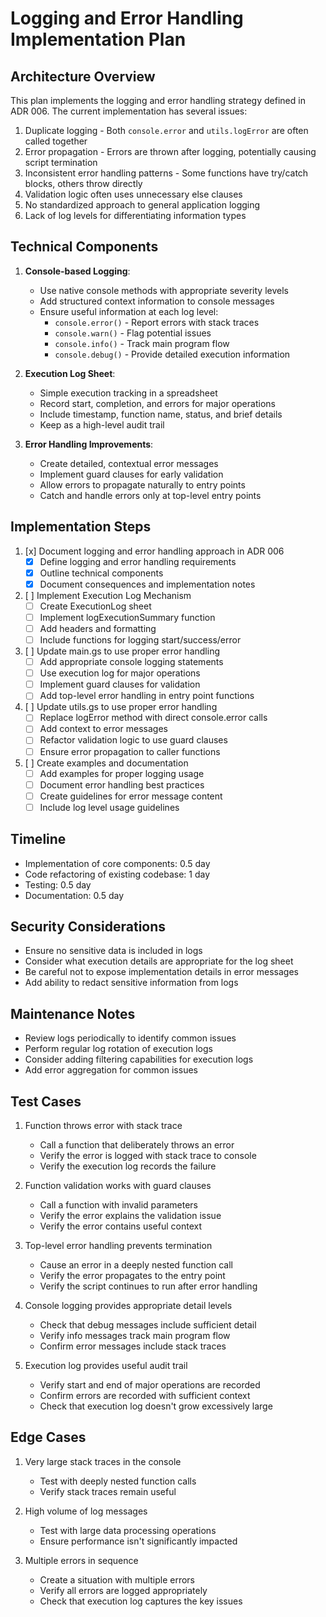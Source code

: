 # Logging and Error Handling Implementation Plan

## Architecture Overview
This plan implements the logging and error handling strategy defined in ADR 006. The current implementation has several issues:

1. Duplicate logging - Both `console.error` and `utils.logError` are often called together
2. Error propagation - Errors are thrown after logging, potentially causing script termination
3. Inconsistent error handling patterns - Some functions have try/catch blocks, others throw directly
4. Validation logic often uses unnecessary else clauses
5. No standardized approach to general application logging
6. Lack of log levels for differentiating information types

## Technical Components
1. **Console-based Logging**: 
   - Use native console methods with appropriate severity levels
   - Add structured context information to console messages
   - Ensure useful information at each log level:
     - `console.error()` - Report errors with stack traces
     - `console.warn()` - Flag potential issues
     - `console.info()` - Track main program flow
     - `console.debug()` - Provide detailed execution information

2. **Execution Log Sheet**:
   - Simple execution tracking in a spreadsheet
   - Record start, completion, and errors for major operations
   - Include timestamp, function name, status, and brief details
   - Keep as a high-level audit trail

3. **Error Handling Improvements**:
   - Create detailed, contextual error messages
   - Implement guard clauses for early validation
   - Allow errors to propagate naturally to entry points
   - Catch and handle errors only at top-level entry points

## Implementation Steps

1. [x] Document logging and error handling approach in ADR 006
   - [x] Define logging and error handling requirements
   - [x] Outline technical components
   - [x] Document consequences and implementation notes

2. [ ] Implement Execution Log Mechanism
   - [ ] Create ExecutionLog sheet
   - [ ] Implement logExecutionSummary function
   - [ ] Add headers and formatting
   - [ ] Include functions for logging start/success/error

3. [ ] Update main.gs to use proper error handling
   - [ ] Add appropriate console logging statements
   - [ ] Use execution log for major operations
   - [ ] Implement guard clauses for validation
   - [ ] Add top-level error handling in entry point functions

4. [ ] Update utils.gs to use proper error handling
   - [ ] Replace logError method with direct console.error calls
   - [ ] Add context to error messages
   - [ ] Refactor validation logic to use guard clauses
   - [ ] Ensure error propagation to caller functions

5. [ ] Create examples and documentation
   - [ ] Add examples for proper logging usage
   - [ ] Document error handling best practices
   - [ ] Create guidelines for error message content
   - [ ] Include log level usage guidelines

## Timeline
- Implementation of core components: 0.5 day
- Code refactoring of existing codebase: 1 day
- Testing: 0.5 day
- Documentation: 0.5 day

## Security Considerations
- Ensure no sensitive data is included in logs
- Consider what execution details are appropriate for the log sheet
- Be careful not to expose implementation details in error messages
- Add ability to redact sensitive information from logs

## Maintenance Notes
- Review logs periodically to identify common issues
- Perform regular log rotation of execution logs
- Consider adding filtering capabilities for execution logs
- Add error aggregation for common issues

## Test Cases
1. Function throws error with stack trace
   - Call a function that deliberately throws an error 
   - Verify the error is logged with stack trace to console
   - Verify the execution log records the failure

2. Function validation works with guard clauses
   - Call a function with invalid parameters
   - Verify the error explains the validation issue
   - Verify the error contains useful context

3. Top-level error handling prevents termination
   - Cause an error in a deeply nested function call
   - Verify the error propagates to the entry point
   - Verify the script continues to run after error handling

4. Console logging provides appropriate detail levels
   - Check that debug messages include sufficient detail
   - Verify info messages track main program flow
   - Confirm error messages include stack traces
   
5. Execution log provides useful audit trail
   - Verify start and end of major operations are recorded
   - Confirm errors are recorded with sufficient context
   - Check that execution log doesn't grow excessively large

## Edge Cases
1. Very large stack traces in the console
   - Test with deeply nested function calls
   - Verify stack traces remain useful

2. High volume of log messages
   - Test with large data processing operations
   - Ensure performance isn't significantly impacted

3. Multiple errors in sequence
   - Create a situation with multiple errors
   - Verify all errors are logged appropriately
   - Check that execution log captures the key issues 
